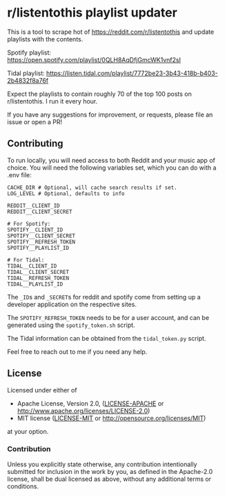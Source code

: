 # r/listentothis playlist updater

This is a tool to scrape hot of https://reddit.com/r/listentothis and update
playlists with the contents.

Spotify playlist:
https://open.spotify.com/playlist/0QLH8AqDfjGmcWK1vnf2sI

Tidal playlist:
https://listen.tidal.com/playlist/7772be23-3b43-418b-b403-2b4832f8a76f

Expect the playlists to contain roughly 70 of the top 100 posts on
r/listentothis. I run it every hour.

If you have any suggestions for improvement, or requests, please file an issue
or open a PR!

## Contributing

To run locally, you will need access to both Reddit and your music app of
choice. You will need the following variables set, which you can do with a .env
file:

```
CACHE_DIR # Optional, will cache search results if set.
LOG_LEVEL # Optional, defaults to info

REDDIT__CLIENT_ID
REDDIT__CLIENT_SECRET

# For Spotify:
SPOTIFY__CLIENT_ID
SPOTIFY__CLIENT_SECRET
SPOTIFY__REFRESH_TOKEN
SPOTIFY__PLAYLIST_ID

# For Tidal:
TIDAL__CLIENT_ID
TIDAL__CLIENT_SECRET
TIDAL__REFRESH_TOKEN
TIDAL__PLAYLIST_ID
```

The `_ID`s and `_SECRET`s for reddit and spotify come from setting up a
developer application on the respective sites.

The `SPOTIFY_REFRESH_TOKEN` needs to be for a user account, and can be generated
using the `spotify_token.sh` script.

The Tidal information can be obtained from the `tidal_token.py` script.

Feel free to reach out to me if you need any help.

## License

Licensed under either of

 * Apache License, Version 2.0, ([LICENSE-APACHE](LICENSE-APACHE) or
   http://www.apache.org/licenses/LICENSE-2.0)
 * MIT license ([LICENSE-MIT](LICENSE-MIT) or http://opensource.org/licenses/MIT)

at your option.

### Contribution

Unless you explicitly state otherwise, any contribution intentionally submitted
for inclusion in the work by you, as defined in the Apache-2.0 license, shall be
dual licensed as above, without any additional terms or conditions.
